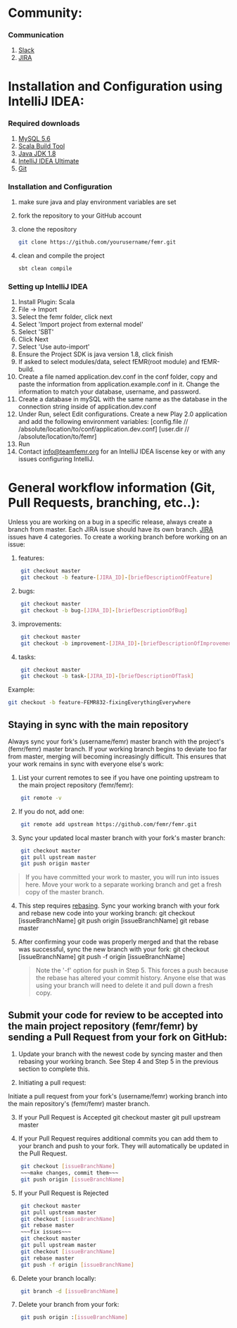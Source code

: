 # Community:

### Communication
1. [Slack](http://teamfemr.org/slack.html)
2. [JIRA](https://teamfemr.atlassian.net)

# Installation and Configuration using IntelliJ IDEA:

### Required downloads
1. [MySQL 5.6](http://www.mysql.com/)
2. [Scala Build Tool](http://www.scala-sbt.org/)
3. [Java JDK 1.8](http://www.oracle.com/technetwork/java/javase/downloads/jdk8-downloads-2133151.html)
4. [IntelliJ IDEA Ultimate](http://www.jetbrains.com/idea/)
5. [Git](http://git-scm.com/)

### Installation and Configuration
1. make sure java and play environment variables are set

2. fork the repository to your GitHub account

3. clone the repository
    ```bash
    git clone https://github.com/yourusername/femr.git
    ```

4. clean and compile the project
    ```bash
    sbt clean compile
    ```

### Setting up IntelliJ IDEA
1. Install Plugin: Scala
2. File -> Import
3. Select the femr folder, click next
4. Select 'Import project from external model'
5. Select 'SBT'
6. Click Next
7. Select 'Use auto-import'
8. Ensure the Project SDK is java version 1.8, click finish
9. If asked to select modules/data, select fEMR(root module) and fEMR-build.
10. Create a file named application.dev.conf in the conf folder, copy and paste the information from application.example.conf in it. Change the information to match your database, username, and password.
11. Create a database in mySQL with the same name as the database in the connection string inside of application.dev.conf
12. Under Run, select Edit configurations. Create a new Play 2.0 application and add the following environment variables:
     [config.file // /absolute/location/to/conf/application.dev.conf]
     [user.dir // /absolute/location/to/femr]
13. Run
14. Contact info@teamfemr.org for an IntelliJ IDEA liscense key or with any issues configuring IntelliJ.


# General workflow information (Git, Pull Requests, branching, etc..):

Unless you are working on a bug in a specific release, always create a branch from master. Each JIRA issue should have its own branch. [JIRA](https://teamfemr.atlassian.net) issues have 4 categories. To create a working branch before working on an issue:

1. features:
```bash
    git checkout master
    git checkout -b feature-[JIRA_ID]-[briefDescriptionOfFeature]
```

2. bugs:
```bash
    git checkout master
    git checkout -b bug-[JIRA_ID]-[briefDescriptionOfBug]
```

3. improvements:
```bash
    git checkout master
    git checkout -b improvement-[JIRA_ID]-[briefDescriptionOfImprovement]
```

4. tasks:
```bash
    git checkout master
    git checkout -b task-[JIRA_ID]-[briefDescriptionOfTask]
```

Example:
```bash
git checkout -b feature-FEMR832-fixingEverythingEverywhere
```

## Staying in sync with the main repository
Always sync your fork's (username/femr) master branch with the project's (femr/femr) master branch. If your working branch begins to deviate too far from master, merging will becoming increasingly difficult. This ensures that your work remains in sync with everyone else's work:

1. List your current remotes to see if you have one pointing upstream to the main project repository (femr/femr):
```bash
    git remote -v
```

2. If you do not, add one:
```bash
    git remote add upstream https://github.com/femr/femr.git
```

3. Sync your updated local master branch with your fork's master branch:
```bash
    git checkout master
    git pull upstream master
    git push origin master
```

  > If you have committed your work to master, you will run into issues here. Move your work to a separate working branch and get a fresh copy of the master branch.

4. This step requires [rebasing](https://git-scm.com/docs/git-rebase). Sync your working branch with your fork and rebase new code into your working branch:
	git checkout [issueBranchName]
    git push origin [issueBranchName]
	git rebase master

5. After confirming your code was properly merged and that the rebase was successful, sync the new branch with your fork:
    git checkout [issueBranchName]
    git push -f origin [issueBranchName]

    > Note the '-f' option for push in Step 5. This forces a push because the rebase has altered your commit history. Anyone else that was using your branch will need to delete it and pull down a fresh copy.

## Submit your code for review to be accepted into the main project repository (femr/femr) by sending a Pull Request from your fork on GitHub:

1. Update your branch with the newest code by syncing master and then rebasing your working branch. See Step 4 and Step 5 in the previous section to complete this.

2. Initiating a pull request:

  Initiate a pull request from your fork's (username/femr) working branch into the main repository's (femr/femr) master branch.

3. If your Pull Request is Accepted
	git checkout master
	git pull upstream master   

4. If your Pull Request requires additional commits you can add them to your branch and push to your fork. They will automatically be updated in the Pull Request.
```bash
    git checkout [issueBranchName]
    ~~~make changes, commit them~~~
    git push origin [issueBranchName]
```

5. If your Pull Request is Rejected
```bash
    git checkout master
    git pull upstream master
    git checkout [issueBranchName]
    git rebase master
    ~~~fix issues~~~
    git checkout master
    git pull upstream master
    git checkout [issueBranchName]
    git rebase master
    git push -f origin [issueBranchName]
```

6. Delete your branch locally:
```bash
    git branch -d [issueBranchName]
```

7. Delete your branch from your fork:
```bash
	git push origin :[issueBranchName]
```
